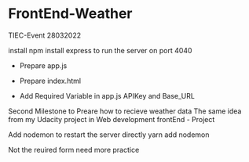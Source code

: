 # FrontEnd-Weather
TIEC-Event 28032022

install npm 
install express to run the server on port 4040
- Prepare app.js 
- Prepare  index.html

- Add Required Variable in app.js
APIKey and Base_URL

Second Milestone to Preare how to recieve weather data
The same idea from my Udacity project in Web development frontEnd - Project

Add nodemon to restart the server directly
yarn add nodemon

Not the reuired form need more practice



